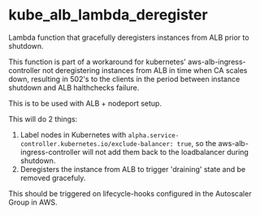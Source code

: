 # kube_alb_lambda_deregister
Lambda function that gracefully deregisters instances from ALB prior to shutdown.

This function is part of a workaround for kubernetes' aws-alb-ingress-controller not deregistering instances from ALB in time when CA scales down, resulting in 502's to the clients in the period between instance shutdown and ALB halthchecks failure.

This is to be used with ALB + nodeport setup.

This will do 2 things:
1. Label nodes in Kubernetes with `alpha.service-controller.kubernetes.io/exclude-balancer: true`, so the aws-alb-ingress-controller will not add them back to the loadbalancer during shutdown.
2. Deregisters the instance from ALB to trigger 'draining' state and be removed gracefuly.

This should be triggered on lifecycle-hooks configured in the Autoscaler Group in AWS.
